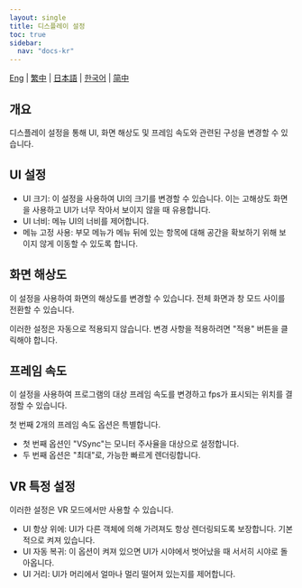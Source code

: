 ```yaml
---
layout: single
title: 디스플레이 설정
toc: true
sidebar:
  nav: "docs-kr"
---
```

[Eng](/kr/dancexr/features/display_settings) | [繁中](/tw/kr/dancexr/features/display_settings) | [日本語](/jp/kr/dancexr/features/display_settings) | [한국어](/kr/kr/dancexr/features/display_settings) | [简中](/zh/kr/dancexr/features/display_settings)


## 개요
디스플레이 설정을 통해 UI, 화면 해상도 및 프레임 속도와 관련된 구성을 변경할 수 있습니다.

## UI 설정
* UI 크기: 이 설정을 사용하여 UI의 크기를 변경할 수 있습니다. 이는 고해상도 화면을 사용하고 UI가 너무 작아서 보이지 않을 때 유용합니다.
* UI 너비: 메뉴 UI의 너비를 제어합니다.
* 메뉴 고정 사용: 부모 메뉴가 메뉴 뒤에 있는 항목에 대해 공간을 확보하기 위해 보이지 않게 이동할 수 있도록 합니다.

## 화면 해상도
이 설정을 사용하여 화면의 해상도를 변경할 수 있습니다. 전체 화면과 창 모드 사이를 전환할 수 있습니다.

이러한 설정은 자동으로 적용되지 않습니다. 변경 사항을 적용하려면 "적용" 버튼을 클릭해야 합니다.

## 프레임 속도
이 설정을 사용하여 프로그램의 대상 프레임 속도를 변경하고 fps가 표시되는 위치를 결정할 수 있습니다.

첫 번째 2개의 프레임 속도 옵션은 특별합니다.
* 첫 번째 옵션인 "VSync"는 모니터 주사율을 대상으로 설정합니다.
* 두 번째 옵션은 "최대"로, 가능한 빠르게 렌더링합니다.

## VR 특정 설정
이러한 설정은 VR 모드에서만 사용할 수 있습니다.
* UI 항상 위에: UI가 다른 객체에 의해 가려져도 항상 렌더링되도록 보장합니다. 기본적으로 켜져 있습니다.
* UI 자동 복귀: 이 옵션이 켜져 있으면 UI가 시야에서 벗어났을 때 서서히 시야로 돌아옵니다.
* UI 거리: UI가 머리에서 얼마나 멀리 떨어져 있는지를 제어합니다.